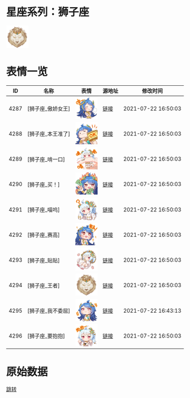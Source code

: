# 星座系列：狮子座

<img src="./cover.png" height="60" alt="cover" />

# 表情一览

|ID|名称|表情|源地址|修改时间|
|----|----|----|----|----|
|4287|[狮子座_傲娇女王]|<img src="./pic/004287_%5B狮子座_傲娇女王%5D.png" height="60" alt="傲娇女王"/>|[链接](http://i0.hdslb.com/bfs/emote/f28c30d499c300dfa6b0ca4590e07e24633cc5cf.png)|2021-07-22 16:50:03|
|4288|[狮子座_本王准了]|<img src="./pic/004288_%5B狮子座_本王准了%5D.png" height="60" alt="本王准了"/>|[链接](http://i0.hdslb.com/bfs/emote/2bccc14573692101c5b5aa78670413f35764297f.png)|2021-07-22 16:50:03|
|4289|[狮子座_啃一口]|<img src="./pic/004289_%5B狮子座_啃一口%5D.png" height="60" alt="啃一口"/>|[链接](http://i0.hdslb.com/bfs/emote/173de2d5ca70c685ecc716191dd95e0f620a813b.png)|2021-07-22 16:50:03|
|4290|[狮子座_买！]|<img src="./pic/004290_%5B狮子座_买！%5D.png" height="60" alt="买！"/>|[链接](http://i0.hdslb.com/bfs/emote/399e6aab84ed179bed6ea0d95350a3ae036ed327.png)|2021-07-22 16:50:03|
|4291|[狮子座_喵呜]|<img src="./pic/004291_%5B狮子座_喵呜%5D.png" height="60" alt="喵呜"/>|[链接](http://i0.hdslb.com/bfs/emote/9ec59780560d3822f24d3ac9bb1953b28a3395e5.png)|2021-07-22 16:50:03|
|4292|[狮子座_赛高]|<img src="./pic/004292_%5B狮子座_赛高%5D.png" height="60" alt="赛高"/>|[链接](http://i0.hdslb.com/bfs/emote/8fb782c3c708fccf73da6fc3ab5e9d2f86265122.png)|2021-07-22 16:50:03|
|4293|[狮子座_贴贴]|<img src="./pic/004293_%5B狮子座_贴贴%5D.png" height="60" alt="贴贴"/>|[链接](http://i0.hdslb.com/bfs/emote/44b261045e06ecb8608aa4c7b5a9d1b5e58e6048.png)|2021-07-22 16:50:03|
|4294|[狮子座_王者]|<img src="./pic/004294_%5B狮子座_王者%5D.png" height="60" alt="王者"/>|[链接](http://i0.hdslb.com/bfs/emote/1688ec088e11eddf1ef0d378dfeaaced19001c57.png)|2021-07-22 16:50:03|
|4295|[狮子座_我不委屈]|<img src="./pic/004295_%5B狮子座_我不委屈%5D.png" height="60" alt="我不委屈"/>|[链接](http://i0.hdslb.com/bfs/emote/4c19aeb5032efe1e708f86c114535ed1c8deed1a.png)|2021-07-22 16:43:13|
|4296|[狮子座_要抱抱]|<img src="./pic/004296_%5B狮子座_要抱抱%5D.png" height="60" alt="要抱抱"/>|[链接](http://i0.hdslb.com/bfs/emote/858e07966d291da0953b632944c9561f42c9d787.png)|2021-07-22 16:50:03|

# 原始数据

[跳转](./raw.json)


